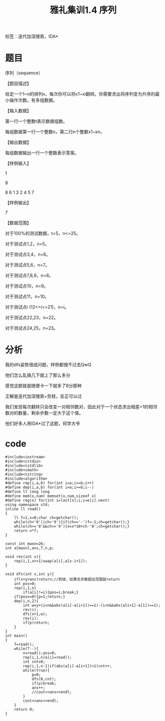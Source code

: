 ﻿---
title: 雅礼集训1.4 序列
tags: 
 - IDA*
grammar_cjkRuby: true
catalog: true
layout:  post
header-img: "img/header/P15.jpg"
preview-img: "/img/preview/P15.jpg"
---
标签：迭代加深搜索，IDA*

# 题目

序列（sequence）

【题目描述】

 给定一个1~n的排列x，每次你可以将x1~xi翻转。你需要求出将序列变为升序的最小操作次数。有多组数据。

【输入数据】

  第一行一个整数t表示数据组数。

每组数据第一行一个整数n，第二行n个整数x1~xn。

【输出数据】

每组数据输出一行一个整数表示答案。

【样例输入】

1

8

8 6 1 3 2 4 5 7

【样例输出】

  7

【数据范围】

 对于100%的测试数据，t=5，n<=25。

对于测试点1,2，n=5。

对于测试点3,4，n=6。

对于测试点5,6，n=7。

对于测试点7,8,9，n=8。

对于测试点10，n=9。

对于测试点11，n=10。

对于测试点i (12<=i<=21)，n=i。

对于测试点22,23，n=22。

对于测试点24,25，n=23。

# 分析

我的dfs姿势很成问题，样例都搜不过去QwQ

他们怎么乱搞几下就上了那么多分

感觉这题就是随便卡一下就多了8分那种

正解是迭代加深搜索+剪枝，反正可以过

我们发现每次翻转只会改变一对相邻数对，因此对于一个状态求出相差>1的相邻数对的数量，剩余步数一定大于这个值。

他们好多人用IDA*过了这题，珂学大爷

# code
```
#include<iostream>
#include<cstdio>
#include<cstdlib>
#include<cmath>
#include<cstring>
#include<algorithm>
#define rep(i,a,b) for(int i=a;i<=b;i++)
#define dep(i,a,b) for(int i=a;i>=b;i--)
#define ll long long
#define mem(x,num) memset(x,num,sizeof x)
#define reg(x) for(int i=last[x];i;i=e[i].next)
using namespace std;
inline ll read()
{
	ll f=1,x=0;char ch=getchar();
	while(ch<'0'||ch>'9'){if(ch=='-')f=-1;ch=getchar();}
	while(ch>='0'&&ch<='9'){x=x*10+ch-'0';ch=getchar();}
	return x*f;
}

const int maxn=26;
int a[maxn],ans,T,n,p;

void rev(int x){
	rep(i,1,x>>1)swap(a[i],a[x-i+1]);
}

void dfs(int x,int y){
	if(x+y>ans)return;//剪枝，如果总步数超出范围就return
	int pos=0;
	rep(i,1,n)
		if(a[i]!=i){pos=i;break;}
	if(pos==0){p=1;return;}
	dep(i,n,2){
		int w=y+(i<n&&abs(a[i]-a[i+1])==1)-(i<n&&abs(a[i+1]-a[1])==1);
		rev(i);
		dfs(x+1,w);
		rev(i);
		if(p)return;
	}
}
int main()
{
	T=read();
	while(T--){
		n=read();ans=0;
		rep(i,1,n)a[i]=read();
		int cnt=0;
		rep(i,1,n-1)if(abs(a[i]-a[i+1])>1)cnt++;
		while(true){
			p=0;
			dfs(0,cnt);
			if(p)break;
			ans++;
			//cout<<ans<<endl;
		}
		cout<<ans<<endl;
	}
	return 0;
}


```

